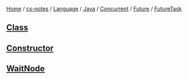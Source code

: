 [Home](https://mengxianbin.github.io) /
[cs-notes](https://mengxianbin.github.io/cs-notes/content) /
[Language](https://mengxianbin.github.io/cs-notes/content/Language) /
[Java](https://mengxianbin.github.io/cs-notes/content/Language/Java) /
[Concurrent](https://mengxianbin.github.io/cs-notes/content/Language/Java/Concurrent) /
[Future](https://mengxianbin.github.io/cs-notes/content/Language/Java/Concurrent/Future) /
[FutureTask](https://mengxianbin.github.io/cs-notes/content/Language/Java/Concurrent/Future/FutureTask)

## [Class](https://mengxianbin.github.io/cs-notes/content/Language/Java/Concurrent/Future/FutureTask/Class)

## [Constructor](https://mengxianbin.github.io/cs-notes/content/Language/Java/Concurrent/Future/FutureTask/Constructor)

## [WaitNode](https://mengxianbin.github.io/cs-notes/content/Language/Java/Concurrent/Future/FutureTask/WaitNode)
